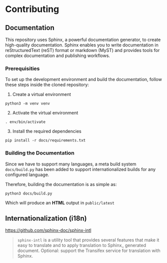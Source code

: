 # Contributing

## Documentation

This repository uses Sphinx, a powerful documentation generator, to create
high-quality documentation. Sphinx enables you to write documentation in
reStructuredText (reST) format or markdown (MyST) and provides tools for complex documentation and publishing workflows.

### Prerequisities

To set up the development environment and build the documentation, follow these steps inside the cloned repository:


1. Create a virtual environment

```shell
python3 -m venv venv
```

2. Activate the virtual environment

```shell
. env/bin/activate
```

3. Install the required dependencies

```shell
pip install -r docs/requirements.txt
```

### Building the Documentation

Since we have to support many languages, a meta build system `docs/build.py` has been added to support internationalized builds for any configured language.

Therefore, building the documentation is as simple as:

```shell
python3 docs/build.py
```

Which will produce an **HTML** output in `public/latest`

## Internationalization (i18n)

https://github.com/sphinx-doc/sphinx-intl

> `sphinx-intl` is a utility tool that provides several features that make it
> easy to translate and to apply translation to Sphinx_ generated document.
> Optional: support the Transifex service for translation with Sphinx.

